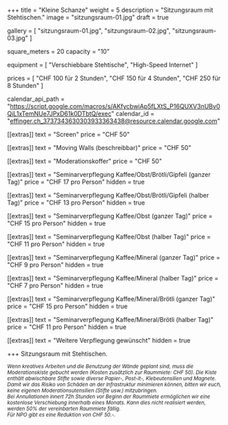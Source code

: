 +++
title = "Kleine Schanze"
weight = 5
description = "Sitzungsraum mit Stehtischen."
image = "sitzungsraum-01.jpg"
draft = true

gallery = [
  "sitzungsraum-01.jpg",
  "sitzungsraum-02.jpg",
  "sitzungsraum-03.jpg"
]

square_meters = 20
capacity = "10"

equipment = [
  "Verschiebbare Stehtische",
  "High-Speed Internet"
]

prices = [
  "CHF 100 für 2 Stunden",
  "CHF 150 für 4 Stunden",
  "CHF 250 für 8 Stunden"
]

calendar_api_path = "https://script.google.com/macros/s/AKfycbwiAp5fLXtS_P16QUXV3nUBv0QiL1xTemNUe7JPxD61k0DTbtQ/exec"
calendar_id = "effinger.ch_3737343630303933363438@resource.calendar.google.com"

[[extras]]
text = "Screen"
price = "CHF 50"

[[extras]]
text = "Moving Walls (beschreibbar)"
price = "CHF 50"

[[extras]]
text = "Moderationskoffer"
price = "CHF 50"

[[extras]]
text = "Seminarverpflegung Kaffee/Obst/Brötli/Gipfeli (ganzer Tag)"
price = "CHF 17 pro Person"
hidden = true

[[extras]]
text = "Seminarverpflegung Kaffee/Obst/Brötli/Gipfeli (halber Tag)"
price = "CHF 13 pro Person"
hidden = true

[[extras]]
text = "Seminarverpflegung Kaffee/Obst (ganzer Tag)"
price = "CHF 15 pro Person"
hidden = true

[[extras]]
text = "Seminarverpflegung Kaffee/Obst (halber Tag)"
price = "CHF 11 pro Person"
hidden = true

[[extras]]
text = "Seminarverpflegung Kaffee/Mineral (ganzer Tag)"
price = "CHF 9 pro Person"
hidden = true

[[extras]]
text = "Seminarverpflegung Kaffee/Mineral (halber Tag)"
price = "CHF 7 pro Person"
hidden = true

[[extras]]
text = "Seminarverpflegung Kaffee/Mineral/Brötli (ganzer Tag)"
price = "CHF 15 pro Person"
hidden = true

[[extras]]
text = "Seminarverpflegung Kaffee/Mineral/Brötli (halber Tag)"
price = "CHF 11 pro Person"
hidden = true

[[extras]]
text = "Weitere Verpflegung gewünscht"
hidden = true

+++
Sitzungsraum mit Stehtischen.

<small><em>
Wenn kreatives Arbeiten und die Benutzung der Wände geplant sind, muss die Moderationskiste gebucht werden (Kosten zusätzlich zur Raummiete: CHF 50). Die Kiste enthält abwischbare Stifte sowie diverse Papier-, Post-it-, Klebeutensilien und Magnete.<br>
Damit wir das Risiko von Schäden an der Infrastruktur minimieren können, bitten wir euch, keine eigenen Moderationsutensilien (Stifte usw.) mitzubringen.<br>
Bei Annullationen innert 72h Stunden vor Beginn der Raummiete ermöglichen wir eine kostenlose Verschiebung innerhalb eines Monats. Kann dies nicht realisiert werden, werden 50% der vereinbarten Raummiete fällig.<br>
Für NPO gibt es eine Reduktion von CHF 50.-.
</em></small>
